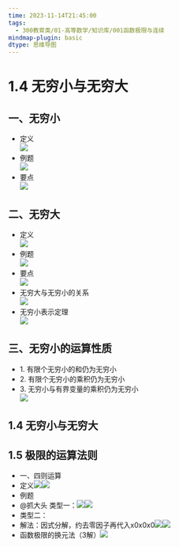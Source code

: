 ```yaml
---
time: 2023-11-14T21:45:00
tags:
  - 300教育类/01-高等数学/知识库/001函数极限与连续
mindmap-plugin: basic
dtype: 思维导图
---
```


# 1.4 无穷小与无穷大

## <span>一、无穷小</span>
- <span>定义</span><br><img src='https://mubu.com/document_image/569cb862-8edb-47e4-8250-246849638274-26626835.jpg' />
- <span>例题</span><br><img src='https://mubu.com/document_image/2b7a8677-f263-430e-b829-c582c3c228ca-26626835.jpg' />
- <span>要点</span><br><img src='https://mubu.com/document_image/a24cc037-68e4-4637-9d21-82438b3d8823-26626835.jpg' />

## <span>二、无穷大</span>
- <span>定义</span><br><img src='https://mubu.com/document_image/e0185d59-fece-434d-b889-a9c388da0d5f-26626835.jpg' />
- <span>例题</span><br><img src='https://mubu.com/document_image/3e8eb0f4-32a5-4f23-a968-bf1f83893f4f-26626835.jpg' />
- <span>要点</span><br><img src='https://mubu.com/document_image/83537a7a-ebcb-43e8-8b1f-f1a8926b2d8c-26626835.jpg' />
- <span>无穷大与无穷小的关系</span><br><img src='https://mubu.com/document_image/52dbffb2-c850-4cbb-9009-b0a489e4e0e9-26626835.jpg' />
- <span>无穷小表示定理</span><br><img src='https://mubu.com/document_image/c6ccda48-6101-4a81-b283-0257bad70512-26626835.jpg' />

## <span>三、无穷小的运算性质</span>
- <span>1. 有限个无穷小的和仍为无穷小</span>
- <span>2. 有限个无穷小的乘积仍为无穷小</span>
- <span>3. 无穷小与有界变量的乘积仍为无穷小</span><br><img src='https://mubu.com/document_image/8b2d16a6-9990-4d63-9bdf-524d38816dab-26626835.jpg' />

## 1.4 无穷小与无穷大

## 1.5 极限的运算法则
- 一、四则运算
- 定义![](https://api2.mubu.com/v3/document_image/772bb518-f396-475f-b049-2a10b825f3be-26626835.jpg)![](https://api2.mubu.com/v3/document_image/5a02ca0a-4584-421a-b11d-77eefae0ce0a-26626835.jpg)
- 例题
- @抓大头 类型一：![](https://api2.mubu.com/v3/document_image/c2e71047-854c-4ee6-8e1a-9c9a6538899e-26626835.jpg)![](https://api2.mubu.com/v3/document_image/6b808fd2-79e5-4c94-84eb-aa686f24e06e-26626835.jpg)
- 类型二：
- 解法：因式分解，约去零因子再代入x0x0x0​​![](https://api2.mubu.com/v3/document_image/c51b80c6-c70f-4558-be1d-b5cb73ea3252-26626835.jpg)![](https://api2.mubu.com/v3/document_image/dda6bbf0-8291-4e71-ad0e-49de0b70081d-26626835.jpg)
- 函数极限的换元法（3解）![](https://api2.mubu.com/v3/document_image/b6abba4e-7335-46d7-8973-9e06f538391d-26626835.jpg)